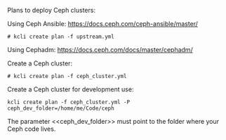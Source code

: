 Plans to deploy Ceph clusters:


Using Ceph Ansible:
https://docs.ceph.com/ceph-ansible/master/

```
# kcli create plan -f upstream.yml
```

Using Cephadm:
https://docs.ceph.com/docs/master/cephadm/


Create a Ceph cluster:
```
# kcli create plan -f ceph_cluster.yml
```

Create a Ceph cluster for development use:
```
kcli create plan -f ceph_cluster.yml -P ceph_dev_folder=/home/me/Code/ceph
```
The parameter <<ceph_dev_folder>> must point to the folder where your Ceph code lives.

